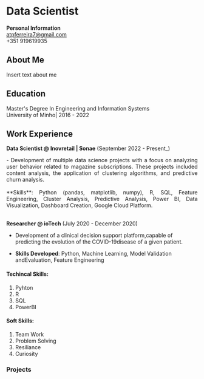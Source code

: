 # Data Scientist 

**Personal Information** <br>
atpferreira7@gmail.com <br>
+351 919619935

## About Me
Insert text about me

## Education 
Master's Degree In Engineering and Information Systems <br>
University of Minho| 2016 - 2022



## Work Experience 

**Data Scientist @ Inovretail | Sonae** (September 2022 - Present_)
<div style="text-align: justify;">
- Development of multiple data science projects with a focus on analyzing user behavior related to magazine subscriptions. These projects included content analysis, the application of clustering algorithms, and predictive churn analysis. <br><br>
**Skills**: Python (pandas, matplotlib, numpy), R, SQL, Feature Engineering, Cluster Analysis, Predictive Analysis, Power BI, Data Visualization, Dashboard Creation, Google Cloud Platform.
</div> <br>

**Researcher @ ioTech** (July 2020 - December 2020)
- Development of a clinical decision support platform,capable of predicting the evolution of the COVID-19disease of a given patient.
  
- **Skills Developed**: Python, Machine Learning, Model Validation andEvaluation, Feature Engineering

#### Techincal Skills: 
1. Pyhton
2. R
3. SQL
4. PowerBI

#### Soft Skills: 
1. Team Work
2. Problem Solving
3. Resiliance
4. Curiosity 

### Projects
